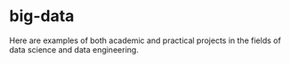 # big-data
Here are examples of both academic and practical projects in the fields of data science and data engineering.
